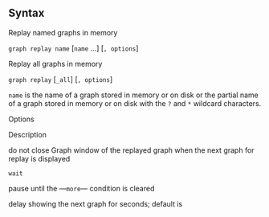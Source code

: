 ## Syntax

Replay named graphs in memory

`graph replay name` \[`name` ...\] \[`, options`\]

Replay all graphs in memory

`graph replay` \[`_all`\] \[`, options`\]

`name` is the name of a graph stored in memory or on disk or the partial
name of a graph stored in memory or on disk with the `?` and `*`
wildcard characters.

Options

Description

do not close Graph window of the replayed graph when the next graph for
replay is displayed

`wait`

pause until the —`more`— condition is cleared

delay showing the next graph for seconds; default is

